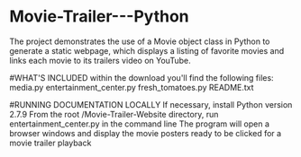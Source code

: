 # Movie-Trailer---Python

The project demonstrates the use of a Movie object class in Python to generate a static webpage, which displays a listing of favorite movies and links each movie to its trailers video on YouTube. 

#WHAT'S INCLUDED
within the download you'll find the following files:
media.py
entertainment_center.py
fresh_tomatoes.py
README.txt

#RUNNING DOCUMENTATION LOCALLY
If necessary, install Python version 2.7.9
From the root /Movie-Trailer-Website directory, run entertainment_center.py in the command line
The program will open a browser windows and display the movie posters ready to be clicked for a movie trailer playback
